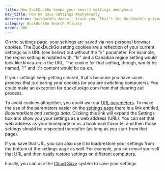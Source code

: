 ```yaml
---
title: How DuckDuckGo keeps your search settings anonymous
nav_title: How We Save Settings Anonymously
description: DuckDuckGo doesn’t track you. That’s the DuckDuckGo privacy policy in a nutshell.
category: DuckDuckGo Search Privacy
order: 300
---
```


<p>
    On the <a href="https://duckduckgo.com/settings">settings page</a>, your
    settings are saved via non-personal browser cookies. The DuckDuckGo setting
    cookies are a reflection of your current settings as a URL (see below) but
    without the "k" parameter. For example, the region setting is notated with,
    "kl" and a Canadian region setting would look like kl=ca-en in the URL. The
    cookie for that setting, though, would be named, "l" and it's content would be
    ca-en.
</p>

<p>
    If your settings keep getting cleared, that's because you have some process
    that is clearing your cookies (or you are switching computers). You could make
    an exception for duckduckgo.com from that clearing out process.
</p>

<p>
    To avoid cookies altogether, you could use our
    <a href="https://duckduckgo.com/params">URL parameters</a>. To make the use of
    the parameters easier on the
    <a href="https://duckduckgo.com/settings">settings page</a> there is a link
    entitled, <em>Bookmarklets and settings data.</em> Clicking this link will
    expand the Settings box and show you your settings as a web address (URL). You
    can set that web address as your homepage or as a bookmark/favorite, and then
    those settings should be respected thereafter (as long as you start from that
    page).
</p>

<p>
    If you save that URL you can also use it to load/restore your settings from
    the bottom of the settings page as well. For example, you can email yourself
    that URL and then easily restore settings on different computers.
</p>

<p>
    Finally, you can use the
    <a href="{{ site.baseurl }}/settings/cloud-save">Cloud Save</a> system to
    save your settings.
</p>
